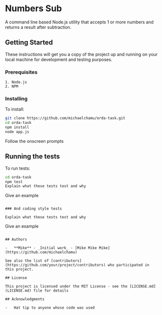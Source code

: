 # Numbers Sub

A command line based Node.js utility that accepts 1 or more numbers and returns a result after subtraction.

## Getting Started

These instructions will get you a copy of the project up and running on your local machine for development and testing purposes.

### Prerequisites

```
1. Node.js
2. NPM
```

### Installing

To install:

```bash
git clone https://github.com/michaelchamu/orda-task.git
cd orda-task
npm install
node app.js
```

Follow the onscreen prompts

## Running the tests

To run tests:

```bash
cd orda-task
npm test
Explain what these tests test and why
```

Give an example

```

### And coding style tests

Explain what these tests test and why

```

Give an example

```

## Authors

-   **Mike** - _Initial work_ - [Mike Mike Mike](https://github.com/michaelchamu)

See also the list of [contributors](https://github.com/your/project/contributors) who participated in this project.

## License

This project is licensed under the MIT License - see the [LICENSE.md](LICENSE.md) file for details

## Acknowledgments

-   Hat tip to anyone whose code was used
```
